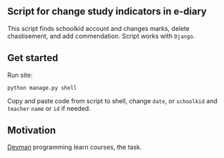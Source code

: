 ## Script for change study indicators in e-diary

This script finds schoolkid account and changes marks, 
delete chastisement, and add commendation. Script works with `Django`.

## Get started

Run site:

```shell script
python manage.py shell
```

Copy and paste code from script to shell, 
change `date`, or `schoolkid`
and `teacher`  `name` or `id` if needed.

## Motivation 

[Devman](https://devman.org/) programming learn courses,
 the task.

